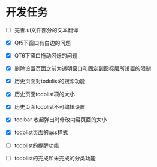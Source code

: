 # 开发任务

- [ ] 完善.ui文件部分的文本翻译
- [x] Qt5下窗口有白边的问题
- [x] QT6下窗口拖动闪烁的问题
- [x] 删除设置页面之前为透明窗口和固定到图标层所设置的限制
- [x] 历史页面对todolist的搜索功能
- [x] 历史页面todolist项的大小
- [x] 历史页面todolist不可编辑设置
- [x] toolbar 收起弹出时修改内容页面的大小
- [x] todolist页面的qss样式
- [ ] todolist的提醒功能
- [ ] todolist的完成和未完成的分类功能

